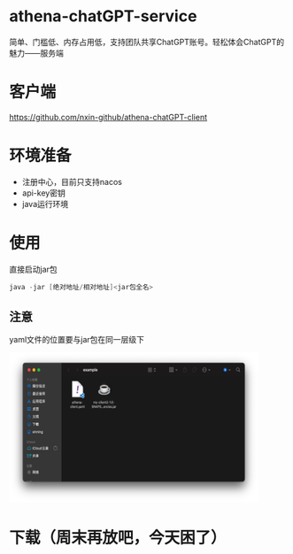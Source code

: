 # athena-chatGPT-service
简单、门槛低、内存占用低，支持团队共享ChatGPT账号。轻松体会ChatGPT的魅力——服务端
# 客户端
https://github.com/nxin-github/athena-chatGPT-client
# 环境准备
- 注册中心，目前只支持nacos
- api-key密钥
- java运行环境
# 使用
直接启动jar包
``` java
java -jar [绝对地址/相对地址]<jar包全名>
```
## 注意
yaml文件的位置要与jar包在同一层级下
<p>
  <img alt="jar包与yaml文件相对位置" src="https://github.com/nxin-github/athena-chatGPT-service/blob/main/example.jpg?raw=true" width="450px" height="270px">
</p>

# 下载（周末再放吧，今天困了）
